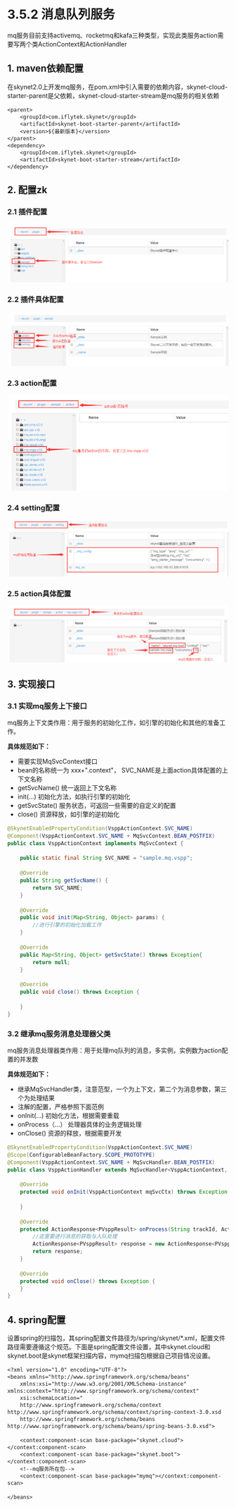 # 3.5.2 消息队列服务

mq服务目前支持activemq、rocketmq和kafa三种类型，实现此类服务action需要写两个类ActionContext和ActionHandler

## 1. maven依赖配置

在skynet2.0上开发mq服务，在pom.xml中引入需要的依赖内容，skynet-cloud-starter-parent是父依赖，skynet-cloud-starter-stream是mq服务的相关依赖

```markup
<parent>
    <groupId>com.iflytek.skynet</groupId>
    <artifactId>skynet-boot-starter-parent</artifactId>
    <version>${最新版本}</version>
</parent>
<dependency>
    <groupId>com.iflytek.skynet</groupId>
    <artifactId>skynet-boot-starter-stream</artifactId>
</dependency>
```

## 2. 配置zk

### 2.1 插件配置

![](../../.gitbook/assets/image%20%2853%29.png)

### 2.2 插件具体配置

![](../../.gitbook/assets/image%20%28141%29.png)

### 2.3 action配置

![](../../.gitbook/assets/image%20%2836%29.png)

### 2.4 setting配置

![](../../.gitbook/assets/image%20%2810%29.png)

### 2.5 action具体配置

![](../../.gitbook/assets/image%20%2859%29.png)

## 3. 实现接口

### **3.1 实现mq服务上下接口**

mq服务上下文类作用：用于服务的初始化工作，如引擎的初始化和其他的准备工作。

**具体规范如下：**

* 需要实现MqSvcContext接口
* bean的名称统一为 xxx+".context"， SVC\_NAME是上面action具体配置的上下文名称
* getSvcName\(\) 统一返回上下文名称
* init\(...\) 初始化方法，如执行引擎的初始化
* getSvcState\(\) 服务状态，可返回一些需要的自定义的配置
* close\(\) 资源释放，如引擎的逆初始化

```java
@SkynetEnabledPropertyCondition(VsppActionContext.SVC_NAME)
@Component(VsppActionContext.SVC_NAME + MqSvcContext.BEAN_POSTFIX)
public class VsppActionContext implements MqSvcContext {

    public static final String SVC_NAME = "sample.mq.vspp";

    @Override
    public String getSvcName() {
        return SVC_NAME;
    }

    @Override
    public void init(Map<String, Object> params) {
        //进行引擎的初始化加载工作
    }

    @Override
    public Map<String, Object> getSvcState() throws Exception{
        return null;
    }

    @Override
    public void close() throws Exception {

    }
}
```

### **3.2 继承mq服务消息处理器父类**

mq服务消息处理器类作用：用于处理mq队列的消息，多实例，实例数为action配置的并发数

**具体规范如下：**

* 继承MqSvcHandler类，注意范型，一个为上下文，第二个为消息参数，第三个为处理结果 
* 注解的配置，严格参照下面范例 
* onInit\(...\) 初始化方法，根据需要重载 
* onProcess（...） 处理器具体的业务逻辑处理
* onClose\(\) 资源的释放，根据需要开发

```java
@SkynetEnabledPropertyCondition(VsppActionContext.SVC_NAME)
@Scope(ConfigurableBeanFactory.SCOPE_PROTOTYPE)
@Component(VsppActionContext.SVC_NAME + MqSvcHandler.BEAN_POSTFIX)
public class VsppActionHandler extends MqSvcHandler<VsppActionContext, PVsppParam, PVsppResult> {

    @Override
    protected void onInit(VsppActionContext mqSvcCtx) throws Exception {

    }

    @Override
    protected ActionResponse<PVsppResult> onProcess(String trackId, ActionRequest<PVsppParam> request, VsppActionContext mqSvcCtx) {
        //这里要进行消息的获取与入队处理
        ActionResponse<PVsppResult> response = new ActionResponse<PVsppResult>(request.getBizId());
        return response;
    }

    @Override
    protected void onClose() throws Exception {
    }
}
```

## 4. spring配置

设置spring的扫描包，其spring配置文件路径为/spring/skynet/\*.xml，配置文件路径需要遵循这个规范。下面是spring配置文件设置，其中skynet.cloud和skynet.boot是skynet框架扫描内容，mymq扫描包根据自己项目情况设置。

```markup
<?xml version="1.0" encoding="UTF-8"?>
<beans xmlns="http://www.springframework.org/schema/beans"
    xmlns:xsi="http://www.w3.org/2001/XMLSchema-instance" xmlns:context="http://www.springframework.org/schema/context"
    xsi:schemaLocation="
    http://www.springframework.org/schema/context http://www.springframework.org/schema/context/spring-context-3.0.xsd 
    http://www.springframework.org/schema/beans http://www.springframework.org/schema/beans/spring-beans-3.0.xsd">

    <context:component-scan base-package="skynet.cloud"></context:component-scan>
    <context:component-scan base-package="skynet.boot"></context:component-scan>
    <!--mq服务所在包-->
    <context:component-scan base-package="mymq"></context:component-scan>

</beans>
```

